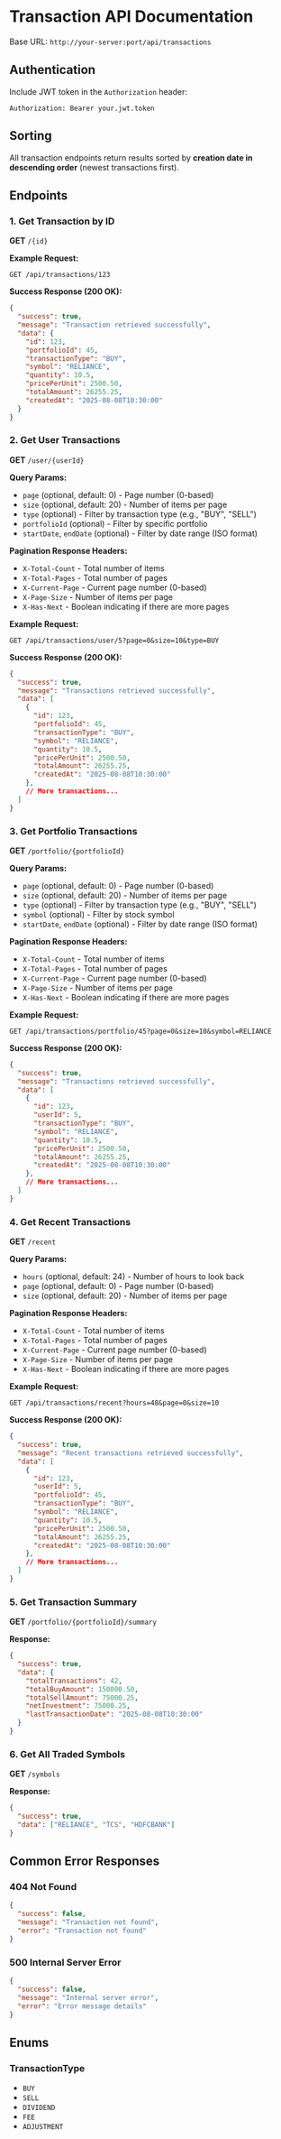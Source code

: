 # Transaction API Documentation

Base URL: `http://your-server:port/api/transactions`

## Authentication
Include JWT token in the `Authorization` header:
```
Authorization: Bearer your.jwt.token
```

## Sorting
All transaction endpoints return results sorted by **creation date in descending order** (newest transactions first).

## Endpoints

### 1. Get Transaction by ID
**GET** `/{id}`

**Example Request:**
```http
GET /api/transactions/123
```

**Success Response (200 OK):**
```json
{
  "success": true,
  "message": "Transaction retrieved successfully",
  "data": {
    "id": 123,
    "portfolioId": 45,
    "transactionType": "BUY",
    "symbol": "RELIANCE",
    "quantity": 10.5,
    "pricePerUnit": 2500.50,
    "totalAmount": 26255.25,
    "createdAt": "2025-08-08T10:30:00"
  }
}
```

### 2. Get User Transactions
**GET** `/user/{userId}`

**Query Params:**
- `page` (optional, default: 0) - Page number (0-based)
- `size` (optional, default: 20) - Number of items per page
- `type` (optional) - Filter by transaction type (e.g., "BUY", "SELL")
- `portfolioId` (optional) - Filter by specific portfolio
- `startDate`, `endDate` (optional) - Filter by date range (ISO format)

**Pagination Response Headers:**
- `X-Total-Count` - Total number of items
- `X-Total-Pages` - Total number of pages
- `X-Current-Page` - Current page number (0-based)
- `X-Page-Size` - Number of items per page
- `X-Has-Next` - Boolean indicating if there are more pages

**Example Request:**
```http
GET /api/transactions/user/5?page=0&size=10&type=BUY
```

**Success Response (200 OK):**
```json
{
  "success": true,
  "message": "Transactions retrieved successfully",
  "data": [
    {
      "id": 123,
      "portfolioId": 45,
      "transactionType": "BUY",
      "symbol": "RELIANCE",
      "quantity": 10.5,
      "pricePerUnit": 2500.50,
      "totalAmount": 26255.25,
      "createdAt": "2025-08-08T10:30:00"
    },
    // More transactions...
  ]
}
```

### 3. Get Portfolio Transactions
**GET** `/portfolio/{portfolioId}`

**Query Params:**
- `page` (optional, default: 0) - Page number (0-based)
- `size` (optional, default: 20) - Number of items per page
- `type` (optional) - Filter by transaction type (e.g., "BUY", "SELL")
- `symbol` (optional) - Filter by stock symbol
- `startDate`, `endDate` (optional) - Filter by date range (ISO format)

**Pagination Response Headers:**
- `X-Total-Count` - Total number of items
- `X-Total-Pages` - Total number of pages
- `X-Current-Page` - Current page number (0-based)
- `X-Page-Size` - Number of items per page
- `X-Has-Next` - Boolean indicating if there are more pages

**Example Request:**
```http
GET /api/transactions/portfolio/45?page=0&size=10&symbol=RELIANCE
```

**Success Response (200 OK):**
```json
{
  "success": true,
  "message": "Transactions retrieved successfully",
  "data": [
    {
      "id": 123,
      "userId": 5,
      "transactionType": "BUY",
      "symbol": "RELIANCE",
      "quantity": 10.5,
      "pricePerUnit": 2500.50,
      "totalAmount": 26255.25,
      "createdAt": "2025-08-08T10:30:00"
    },
    // More transactions...
  ]
}
```

### 4. Get Recent Transactions
**GET** `/recent`

**Query Params:**
- `hours` (optional, default: 24) - Number of hours to look back
- `page` (optional, default: 0) - Page number (0-based)
- `size` (optional, default: 20) - Number of items per page

**Pagination Response Headers:**
- `X-Total-Count` - Total number of items
- `X-Total-Pages` - Total number of pages
- `X-Current-Page` - Current page number (0-based)
- `X-Page-Size` - Number of items per page
- `X-Has-Next` - Boolean indicating if there are more pages

**Example Request:**
```http
GET /api/transactions/recent?hours=48&page=0&size=10
```

**Success Response (200 OK):**
```json
{
  "success": true,
  "message": "Recent transactions retrieved successfully",
  "data": [
    {
      "id": 123,
      "userId": 5,
      "portfolioId": 45,
      "transactionType": "BUY",
      "symbol": "RELIANCE",
      "quantity": 10.5,
      "pricePerUnit": 2500.50,
      "totalAmount": 26255.25,
      "createdAt": "2025-08-08T10:30:00"
    },
    // More transactions...
  ]
}
```

### 5. Get Transaction Summary
**GET** `/portfolio/{portfolioId}/summary`

**Response:**
```json
{
  "success": true,
  "data": {
    "totalTransactions": 42,
    "totalBuyAmount": 150000.50,
    "totalSellAmount": 75000.25,
    "netInvestment": 75000.25,
    "lastTransactionDate": "2025-08-08T10:30:00"
  }
}
```

### 6. Get All Traded Symbols
**GET** `/symbols`

**Response:**
```json
{
  "success": true,
  "data": ["RELIANCE", "TCS", "HDFCBANK"]
}
```

## Common Error Responses

### 404 Not Found
```json
{
  "success": false,
  "message": "Transaction not found",
  "error": "Transaction not found"
}
```

### 500 Internal Server Error
```json
{
  "success": false,
  "message": "Internal server error",
  "error": "Error message details"
}
```

## Enums

### TransactionType
- `BUY`
- `SELL`
- `DIVIDEND`
- `FEE`
- `ADJUSTMENT`

